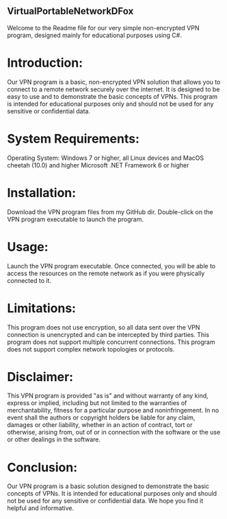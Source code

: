 ## VirtualPortableNetworkDFox
Welcome to the Readme file for our very simple non-encrypted VPN program, designed mainly for educational purposes using C#.

# Introduction:
Our VPN program is a basic, non-encrypted VPN solution that allows you to connect to a remote network securely over the internet. It is designed to be easy to use and to demonstrate the basic concepts of VPNs. This program is intended for educational purposes only and should not be used for any sensitive or confidential data.

# System Requirements:

Operating System: Windows 7 or higher, all Linux devices and MacOS cheetah (10.0) and higher
Microsoft .NET Framework 6 or higher

# Installation:

Download the VPN program files from my GitHub dir.
Double-click on the VPN program executable to launch the program.

# Usage:

Launch the VPN program executable.
Once connected, you will be able to access the resources on the remote network as if you were physically connected to it.

# Limitations:

This program does not use encryption, so all data sent over the VPN connection is unencrypted and can be intercepted by third parties.
This program does not support multiple concurrent connections.
This program does not support complex network topologies or protocols.

# Disclaimer:
This VPN program is provided "as is" and without warranty of any kind, express or implied, including but not limited to the warranties of merchantability, fitness for a particular purpose and noninfringement. In no event shall the authors or copyright holders be liable for any claim, damages or other liability, whether in an action of contract, tort or otherwise, arising from, out of or in connection with the software or the use or other dealings in the software.

# Conclusion:
Our VPN program is a basic solution designed to demonstrate the basic concepts of VPNs. It is intended for educational purposes only and should not be used for any sensitive or confidential data. We hope you find it helpful and informative.
